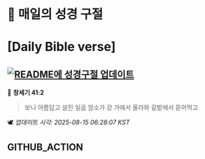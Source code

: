 # 🙏 매일의 성경 구절
# [Daily Bible verse]
## [![README에 성경구절 업데이트](https://github.com/DONGSUKA/first_test/actions/workflows/update-readme-bible.yml/badge.svg)](https://github.com/DONGSUKA/first_test/actions/workflows/update-readme-bible.yml)
<!-- START_BIBLE_VERSE -->
📖 **창세기 41:2**
> 보니 아름답고 살진 일곱 암소가 강 가에서 올라와 갈밭에서 뜯어먹고

🕊️ _업데이트 시각: 2025-08-15 06:28:07 KST_
  <!-- END_BIBLE_VERSE -->
## GITHUB_ACTION
